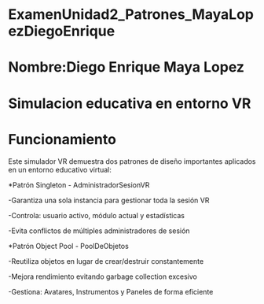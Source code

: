 # ExamenUnidad2_Patrones_MayaLopezDiegoEnrique
# Nombre:Diego Enrique Maya Lopez
# Simulacion educativa en entorno VR
# Funcionamiento

Este simulador VR demuestra dos patrones de diseño importantes aplicados en un entorno educativo virtual:

*Patrón Singleton - AdministradorSesionVR

-Garantiza una sola instancia para gestionar toda la sesión VR

-Controla: usuario activo, módulo actual y estadísticas

-Evita conflictos de múltiples administradores de sesión

*Patrón Object Pool - PoolDeObjetos<T>

-Reutiliza objetos en lugar de crear/destruir constantemente

-Mejora rendimiento evitando garbage collection excesivo

-Gestiona: Avatares, Instrumentos y Paneles de forma eficiente
